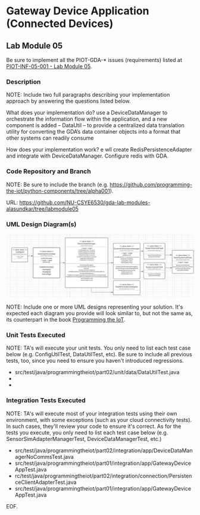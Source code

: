 # Gateway Device Application (Connected Devices)

## Lab Module 05

Be sure to implement all the PIOT-GDA-* issues (requirements) listed at [PIOT-INF-05-001 - Lab Module 05](https://github.com/orgs/programming-the-iot/projects/1#column-10488421).

### Description

NOTE: Include two full paragraphs describing your implementation approach by answering the questions listed below.

What does your implementation do? 
use a DeviceDataManager to orchestrate the information flow within the application, and a new component is added – DataUtil – to provide a centralized data translation utility for converting the GDA’s data container objects into a format that other systems can readily consume


How does your implementation work?
e wll create RedisPersistenceAdapter and integrate with DeviceDataManager. Configure redis with GDA.

### Code Repository and Branch

NOTE: Be sure to include the branch (e.g. https://github.com/programming-the-iot/python-components/tree/alpha001).

URL: https://github.com/NU-CSYE6530/gda-lab-modules-alasundkar/tree/labmodule05
### UML Design Diagram(s)

![Image of GDA-LAB05](gda.png)

NOTE: Include one or more UML designs representing your solution. It's expected each
diagram you provide will look similar to, but not the same as, its counterpart in the
book [Programming the IoT](https://learning.oreilly.com/library/view/programming-the-internet/9781492081401/).


### Unit Tests Executed

NOTE: TA's will execute your unit tests. You only need to list each test case below
(e.g. ConfigUtilTest, DataUtilTest, etc). Be sure to include all previous tests, too,
since you need to ensure you haven't introduced regressions.

- src/test/java/programmingtheiot/part02/unit/data/DataUtilTest.java 
- 
- 

### Integration Tests Executed

NOTE: TA's will execute most of your integration tests using their own environment, with
some exceptions (such as your cloud connectivity tests). In such cases, they'll review
your code to ensure it's correct. As for the tests you execute, you only need to list each
test case below (e.g. SensorSimAdapterManagerTest, DeviceDataManagerTest, etc.)

- src/test/java/programmingtheiot/part02/integration/app/DeviceDataManagerNoCommsTest.java
- src/test/java/programmingtheiot/part01/integration/app/GatewayDeviceAppTest.java
- rc/test/java/programmingtheiot/part02/integration/connection/PersistenceClientAdapterTest.java
- src/test/java/programmingtheiot/part01/integration/app/GatewayDeviceAppTest.java

EOF.
